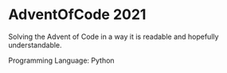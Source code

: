 # AdventOfCode 2021

Solving the Advent of Code in a way it is readable and hopefully understandable.

Programming Language: Python
